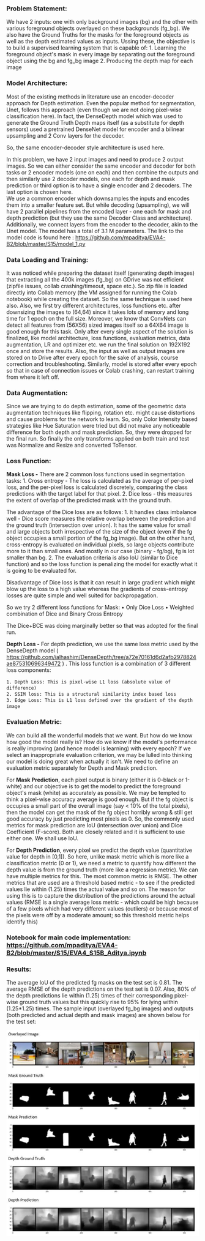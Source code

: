 ### Problem Statement:
We have 2 inputs: one with only background images (bg) and the other with various foreground objects overlayed on these backgrounds (fg_bg). We also have the Ground Truths for the masks for the foreground objects as well as the depth estimated values as inputs. Ussing these, the objective is to build a supervised learning system that is capable of:  	1. Learning the foreground object's mask in every image by separating out the foreground object using the bg and fg_bg image
	2. Producing the depth map for each image


### Model Architecture:
Most of the existing methods in literature use an encoder-decoder approach for Depth estimation. Even the popular method for segmentation, Unet, follows this approach (even though we are not doing pixel-wise classification here). In fact, the DenseDepth model which was used to generate the Ground Truth Depth maps itself (as a substitute for depth sensors) used a pretrained DenseNet model for encoder and a bilinear upsampling and 2 Conv layers for the decoder. 

So, the same encoder-decoder style architecture is used here. 

In this problem, we have 2 input images and need to produce 2 output images. So we can either consider the same encoder and decoder for both tasks or 2 encoder models (one on each) and then combine the outputs and then similarly use 2 decoder models, one each for depth and mask prediction or third option is to have a single encoder and 2 decoders. The last option is chosen here.  
We use a common encoder which downsamples the inputs and encodes them into a smaller feature set. But while decoding (upsampling), we will have 2 parallel pipelines from the encoded layer - one each for mask and depth prediction (but they use the same Decoder Class and architecture). Additionally, we connect layers from the encoder to the decoder, akin to the Unet model. The model has a total of 3.1 M parameters.  The link to the model code is found here : https://github.com/mpaditya/EVA4-B2/blob/master/S15/model_1.py

### Data Loading and Training:
It was noticed while preparing the dataset itself (generating depth images) that extracting all the 400k images (fg_bg) on GDrive was not efficient (zipfile issues, collab crashing/timeout, space etc.). So zip file is loaded directly into Collab memory (the VM assigned for running the Colab notebook) while creating the dataset. So the same technique is used here also. Also, we first try different architectures, loss functions etc. after downsizing the images to (64,64) since it takes lots of memory and long time for 1 epoch on the full size. Moreover, we know that ConvNets can detect all features from (56X56) sized images itself so a 64X64 image is good enough for this task. Only after every single aspect of the solution is finalized, like model architecture, loss functions, evaluation metrics, data augmentation, LR and optimizer etc. we run the final solution on 192X192 once and store the results. 
Also, the input as well as output images are stored on to Drive after every epoch for the sake of analysis, course correction and troubleshooting. Similarly, model is stored after every epoch so that in case of connection issues or Colab crashing, can restart training from where it left off. 


### Data Augmentation:
Since we are trying to do depth estimation, some of the geometric data augmentation techniques like flipping, rotation etc. might cause distortions and cause problems for the network to learn. So, only Color Intensity based strategies like Hue Saturation were tried but did not make any noticeable difference for both depth and mask prediction. So, they were dropped for the final run. So finally the only transforms applied on both train and test was Normalize and Resize and converted ToTensor.

### Loss Function:

**Mask Loss -** There are 2 common loss functions used in segmentation tasks: 
	1. Cross entropy - The loss is calculated as the average of per-pixel loss, and the per-pixel loss is calculated discretely, comparing the class predictions with the target label for that pixel. 
	2. Dice loss - this measures the extent of overlap of the predicted mask with the ground truth.

The advantage of the Dice loss are as follows:
	1. It handles class imbalance well - Dice score measures the relative overlap between the prediction and the ground truth (intersection over union). It has the same value for small and large objects both irrespective of the size of the object (even if the fg object occupies a small portion of the fg_bg image). But on the other hand, cross-entropy is evaluated on individual pixels, so large objects contribute more to it than small ones. And mostly in our case (binary - fg/bg), fg is lot smaller than bg. 
	2. The evaluation criteria is also IoU (similar to Dice function) and so the loss function is penalizing the model for exactly what it is going to be evaluated for. 

Disadvantage of Dice loss is that it can result in large gradient which might blow up the loss to a high value whereas the gradients of cross-entropy losses are quite simple and well suited for backpropagation. 

So we try 2 different loss functions for Mask:
	• Only Dice Loss
	• Weighted combination of Dice and Binary Cross Entropy

The Dice+BCE was doing marginally better so that was adopted for the final run. 

**Depth Loss -** For depth prediction, we use the same loss metric used by the DenseDepth model ( https://github.com/ialhashim/DenseDepth/tree/a72e70161d6d2afb2978824ae875310696349472 )
. This loss function is a combination of 3 different loss components:

	1. Depth Loss: This is pixel-wise L1 loss (absolute value of difference)
	2. SSIM loss: This is a structural similarity index based loss
	3. Edge Loss: This is L1 loss defined over the gradient of the depth image


### Evaluation Metric:
We can build all the wonderful models that we want. But how do we know how good the model really is? How do we know if the model's performance is really improving (and hence model is learning) with every epoch? If we select an inappropriate evaluation criterion, we may be lulled into thinking our model is doing great when actually it isn't. 
We need to define an evaluation metric separately for Depth and Mask prediction. 

For **Mask Prediction**, each pixel output is binary (either it is 0-black or 1-white) and our objective is to get the model to predict the foreground object's mask (white) as accurately as possible. 
We may be tempted to think a pixel-wise accuracy average is good enough. But if the fg object is occupies a small part of the overall image (say < 10% of the total pixels), then the model can get the mask of the fg object horribly wrong & still get good accuracy by just predicting most pixels as 0. 
So, the commonly used metrics for mask prediction are IoU (intersection over union) and Dice Coefficient (F-score). Both are closely related and it is sufficient to use either one. We shall use IoU.

For **Depth Prediction**, every pixel we predict the depth value (quantitative value for depth in [0,1]). So here, unlike mask metric which is more like a classification metric (0 or 1), we need a metric to quantify how different the depth value is from the ground truth (more like a regression metric). We can have multiple metrics for this. The most common metric is RMSE. The other metrics that are used are a threshold based metric - to see if the predicted values lie within (1.25) times the actual value and so on. The reason for using this is to capture the distribution of the predictions around the actual values (RMSE is a single average loss metric - which could be high because of a few pixels which had very different values (outliers) or because most of the pixels were off by a moderate amount; so this threshold metric helps identify this)




### Notebook for main code implementation: https://github.com/mpaditya/EVA4-B2/blob/master/S15/EVA4_S15B_Aditya.ipynb
### Results:

The average IoU of the predicted fg masks on the test set is 0.81. The average RMSE of the depth predictions on the test set is 0.07. Also,  80% of the depth predictions lie within (1.25) times of their corresponding pixel-wise ground truth values but this quickly rise to 95% for lying within (1.25*1.25) times. The sample input (overlayed fg_bg images) and outputs (both predicted and actual depth and mask images) are shown below for the test set:

<img src="sample_output.JPG">
